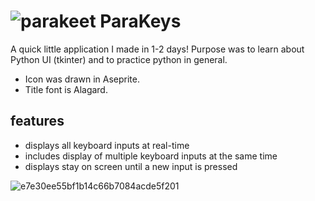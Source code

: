 # ![parakeet](https://github.com/wewewe08/parakeys_app/assets/31106392/25c248a9-fdfe-4875-8dbe-59b6777b1b19) ParaKeys 

A quick little application I made in 1-2 days!
Purpose was to learn about Python UI (tkinter) and to practice python in general.
- Icon was drawn in Aseprite.
- Title font is Alagard.

## features
- displays all keyboard inputs at real-time
- includes display of multiple keyboard inputs at the same time
- displays stay on screen until a new input is pressed

![e7e30ee55bf1b14c66b7084acde5f201](https://github.com/wewewe08/parakeys_app/assets/31106392/36619140-a1be-4c33-84f8-4da04126a9bb)
